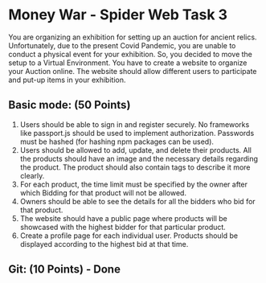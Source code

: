 # Money War - Spider Web Task 3

You are organizing an exhibition for setting up an auction for ancient relics.
Unfortunately, due to the present Covid Pandemic, you are unable to conduct a
physical event for your exhibition. So, you decided to move the setup to a
Virtual Environment. You have to create a website to organize your Auction
online. The website should allow different users to participate and put-up items
in your exhibition.

## Basic mode: (50 Points)
1. Users should be able to sign in and register securely. No frameworks like
passport.js should be used to implement authorization. Passwords must
be hashed (for hashing npm packages can be used).
2. Users should be allowed to add, update, and delete their products. All the
products should have an image and the necessary details regarding the
product. The product should also contain tags to describe it more clearly.
3. For each product, the time limit must be specified by the owner after
which Bidding for that product will not be allowed.
4. Owners should be able to see the details for all the bidders who bid for
that product.
5. The website should have a public page where products will be showcased
with the highest bidder for that particular product.
6. Create a profile page for each individual user. Products should be
displayed according to the highest bid at that time.

## Git: (10 Points) - <b>Done</b>
